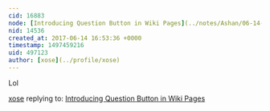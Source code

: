```yaml
---
cid: 16883
node: [Introducing Question Button in Wiki Pages](../notes/Ashan/06-14-2017/introducing-question-button-in-wiki-pages)
nid: 14536
created_at: 2017-06-14 16:53:36 +0000
timestamp: 1497459216
uid: 497123
author: [xose](../profile/xose)
---
```


Lol

[xose](../profile/xose) replying to: [Introducing Question Button in Wiki Pages](../notes/Ashan/06-14-2017/introducing-question-button-in-wiki-pages)

